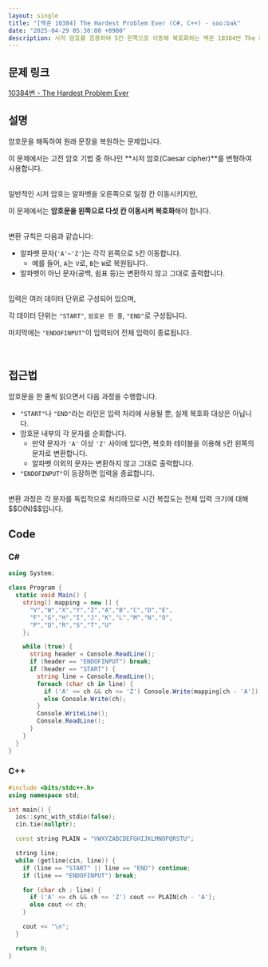 ```yaml
---
layout: single
title: "[백준 10384] The Hardest Problem Ever (C#, C++) - soo:bak"
date: "2025-04-29 05:30:00 +0900"
description: 시저 암호를 응용하여 5칸 왼쪽으로 이동해 복호화하는 백준 10384번 The Hardest Problem Ever 문제의 C# 및 C++ 풀이 및 해설
---
```


## 문제 링크
[10384번 - The Hardest Problem Ever](https://www.acmicpc.net/problem/10384)

## 설명
암호문을 해독하여 원래 문장을 복원하는 문제입니다.

이 문제에서는 고전 암호 기법 중 하나인 **시저 암호(Caesar cipher)**를 변형하여 사용합니다.

<br>
일반적인 시저 암호는 알파벳을 오른쪽으로 일정 칸 이동시키지만,

이 문제에서는 **암호문을 왼쪽으로 다섯 칸 이동시켜 복호화**해야 합니다.

<br>
변환 규칙은 다음과 같습니다:

- 알파벳 문자(`'A'~'Z'`)는 각각 왼쪽으로 `5`칸 이동합니다.
  - 예를 들어, `A`는 `V`로, `B`는 `W`로 복원됩니다.
- 알파벳이 아닌 문자(공백, 쉼표 등)는 변환하지 않고 그대로 출력합니다.

<br>
입력은 여러 데이터 단위로 구성되어 있으며,

각 데이터 단위는 `"START"`, `암호문 한 줄`, `"END"`로 구성됩니다.

마지막에는 `"ENDOFINPUT"`이 입력되어 전체 입력이 종료됩니다.

<br>

## 접근법

암호문을 한 줄씩 읽으면서 다음 과정을 수행합니다.

- `"START"`나 `"END"`라는 라인은 입력 처리에 사용될 뿐, 실제 복호화 대상은 아닙니다.
- 암호문 내부의 각 문자를 순회합니다.
  - 만약 문자가 `'A'` 이상 `'Z'` 사이에 있다면, 복호화 테이블을 이용해 `5`칸 왼쪽의 문자로 변환합니다.
  - 알파벳 이외의 문자는 변환하지 않고 그대로 출력합니다.
- `"ENDOFINPUT"`이 등장하면 입력을 종료합니다.

<br>
변환 과정은 각 문자를 독립적으로 처리하므로 시간 복잡도는 전체 입력 크기에 대해 $$O(N)$$입니다.

<br>

## Code

### C#

```csharp
using System;

class Program {
  static void Main() {
    string[] mapping = new [] {
      "V","W","X","Y","Z","A","B","C","D","E",
      "F","G","H","I","J","K","L","M","N","O",
      "P","Q","R","S","T","U"
    };

    while (true) {
      string header = Console.ReadLine();
      if (header == "ENDOFINPUT") break;
      if (header == "START") {
        string line = Console.ReadLine();
        foreach (char ch in line) {
          if ('A' <= ch && ch <= 'Z') Console.Write(mapping[ch - 'A']);
          else Console.Write(ch);
        }
        Console.WriteLine();
        Console.ReadLine();
      }
    }
  }
}
```

### C++

```cpp
#include <bits/stdc++.h>
using namespace std;

int main() {
  ios::sync_with_stdio(false);
  cin.tie(nullptr);

  const string PLAIN = "VWXYZABCDEFGHIJKLMNOPQRSTU";

  string line;
  while (getline(cin, line)) {
    if (line == "START" || line == "END") continue;
    if (line == "ENDOFINPUT") break;

    for (char ch : line) {
      if ('A' <= ch && ch <= 'Z') cout << PLAIN[ch - 'A'];
      else cout << ch;
    }

    cout << "\n";
  }

  return 0;
}
```
